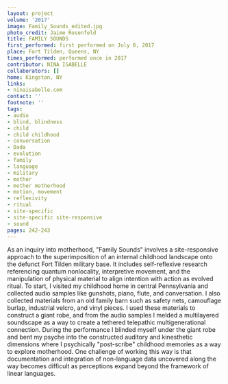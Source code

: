 ```yaml
---
layout: project
volume: '2017'
image: Family_Sounds_edited.jpg
photo_credit: Jaime Rosenfeld
title: FAMILY SOUNDS
first_performed: first performed on July 8, 2017
place: Fort Tilden, Queens, NY
times_performed: performed once in 2017
contributor: NINA ISABELLE
collaborators: []
home: Kingston, NY
links:
- ninaisabelle.com
contact: ''
footnote: ''
tags:
- audio
- blind, blindness
- child
- child childhood
- conversation
- Dada
- evolution
- family
- language
- military
- mother
- mother motherhood
- motion, movement
- reflexivity
- ritual
- site-specific
- site-specific site-responsive
- sound
pages: 242-243
---
```


As an inquiry into motherhood, "Family Sounds" involves a site-responsive approach to the superimposition of an internal childhood landscape onto the defunct Fort Tilden military base. It includes self-reflexive research referencing quantum nonlocality, interpretive movement, and the manipulation of physical material to align intention with action as evolved ritual. To start, I visited my childhood home in central Pennsylvania and collected audio samples like gunshots, piano, flute, and conversation. I also collected materials from an old family barn such as safety nets, camouflage burlap, industrial velcro, and vinyl pieces. I used these materials to construct a giant robe, and from the audio samples I melded a multilayered soundscape as a way to create a tethered telepathic multigenerational connection. During the performance I blinded myself under the giant robe and bent my psyche into the constructed auditory and kinesthetic dimensions where I psychically "post-scribe" childhood memories as a way to explore motherhood. One challenge of working this way is that documentation and integration of non-language data uncovered along the way becomes difficult as perceptions expand beyond the framework of linear languages.
